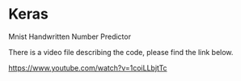 # Keras
Mnist Handwritten Number Predictor

There is a video file describing the code, please find the link below.

https://www.youtube.com/watch?v=1coiLLbjtTc
